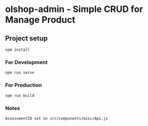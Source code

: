 # olshop-admin - Simple CRUD for Manage Product

## Project setup
```
npm install
```

### For Development
```
npm run serve
```

### For Production
```
npm run build
```

### Notes
```
AssessmentID set on src/components/misc/Api.js
```
